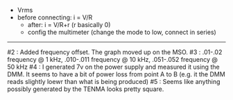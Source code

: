 * Vrms
* before connecting: i = V/R
  * after: i = V/R+r (r basically 0)
  * config the multimeter (change the mode to low, connect in series)
  
----
#2 : Added frequency offset. The graph moved up on the MSO.
#3 : .01-.02 frequency @ 1 kHz, .010-.011 frequency @ 10 kHz, .051-.052 frequency @ 50 kHz
#4 : I generated 7v on the power supply and measured it using the DMM. It seems to have a bit of power loss from point A to B (e.g. it the DMM reads slightly loewr than what is being produced)
#5 : Seems like anything possibly generated by the TENMA looks pretty square.
